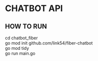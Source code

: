 # CHATBOT API
## HOW TO RUN
cd chatbot_fiber  
go mod init github.com/link54/fiber-chatbot  
go mod tidy   
go run main.go  